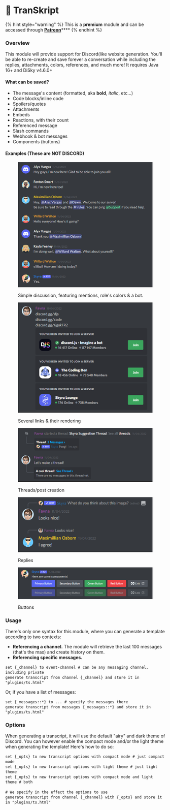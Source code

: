 # 📜 TranSkript

{% hint style="warning" %}
This is a **premium** module and can be accessed through [**Patreon**](https://www.patreon.com/itsthesky)****
{% endhint %}

### Overview

This module will provide support for Discord(like website generation. You'll be able to re-create and save forever a conversation while including the replies, attachments, colors, references, and much more! It requires Java 16+ and DiSky v4.6.0+

#### What can be saved?

* The message's content (formatted, aka **bold**, _italic_, etc...)
* Code blocks/inline code
* Spoilers/quotes
* Attachments
* Embeds
* Reactions, with their count
* Referenced message
* Slash commands
* Webhook & bot messages
* Components (buttons)

#### Examples (These are NOT DISCORD)

<figure><img src="../.gitbook/assets/image (1).png" alt=""><figcaption><p>Simple discussion, featuring mentions, role's colors &#x26; a bot.</p></figcaption></figure>

<figure><img src="../.gitbook/assets/image (3).png" alt=""><figcaption><p>Several links &#x26; their rendering</p></figcaption></figure>

<figure><img src="../.gitbook/assets/image.png" alt=""><figcaption><p>Threads/post creation</p></figcaption></figure>

<figure><img src="../.gitbook/assets/image (11).png" alt=""><figcaption><p>Replies</p></figcaption></figure>

<figure><img src="../.gitbook/assets/image (4).png" alt=""><figcaption><p>Buttons</p></figcaption></figure>

### Usage

There's only one syntax for this module, where you can generate a template according to two contexts:

* **Referencing a channel.** The module will retrieve the last 100 messages (that's the max) and create history on them.
* **Referencing specific messages.**

```applescript
set {_channel} to event-channel # can be any messaging channel, including private
generate transcript from channel {_channel} and store it in "plugins/ts.html"
```

Or, if you have a list of messages:

```applescript
set {_messages::*} to ... # specify the messages there
generate transcript from messages {_messages::*} and store it in "plugins/ts.html"
```

### Options

When generating a transcript, it will use the default "airy" and dark theme of Discord. You can however enable the compact mode and/or the light theme when generating the template! Here's how to do so:

```applescript
set {_opts} to new transcript options with compact mode # just compact mode
set {_opts} to new transcript options with light theme # just light theme
set {_opts} to new transcript options with compact mode and light theme # both

# We specify in the effect the options to use
generate transcript from channel {_channel} with {_opts} and store it in "plugins/ts.html"
```
